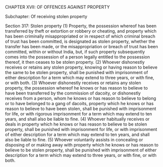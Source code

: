 CHAPTER XVII: OF OFFENCES AGAINST PROPERTY

Subchapter: Of receiving stolen property

Section 317: Stolen property
(1) Property, the possession whereof has been transferred by theft or extortion or robbery or cheating, and property which has been criminally misappropriated or in respect of which criminal breach of trust has been committed, is designated as stolen property, whether the transfer has been made, or the misappropriation or breach of trust has been committed, within or without India, but, if such property subsequently comes into the possession of a person legally entitled to the possession thereof, it then ceases to be stolen property. (2) Whoever dishonestly receives or retains any stolen property, knowing or having reason to believe the same to be stolen property, shall be punished with imprisonment of either description for a term which may extend to three years, or with fine, or with both. (3) Whoever dishonestly receives or retains any stolen property, the possession whereof he knows or has reason to believe to have been transferred by the commission of
dacoity, or dishonestly receives from a person, whom he knows or has reason to believe to belong or to have belonged to a gang of dacoits, property which he knows or has reason to believe to have been stolen, shall be punished with imprisonment for life, or with rigorous imprisonment for a term which may extend to ten years, and shall also be liable to fine. (4) Whoever habitually receives or deals in property which he knows or has reason to believe to be stolen property, shall be punished with imprisonment for life, or with imprisonment of either description for a term which may extend to ten years, and shall also be liable to fine. (5) Whoever voluntarily assists in concealing or disposing of or making away with property which he knows or has reason to believe to be stolen property, shall be punished with imprisonment of either description for a term which may extend to three years, or with fine, or with both.


